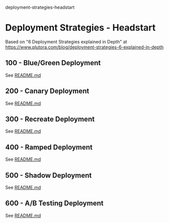 deployment-strategies-headstart
# Deployment Strategies - Headstart

Based on "6 Deployment Strategies explained in Depth" at https://www.plutora.com/blog/deployment-strategies-6-explained-in-depth

## 100 - Blue/Green Deployment

See [README.md](./100/README.md)

## 200 - Canary Deployment

See [README.md](./200/README.md)

## 300 - Recreate Deployment

See [README.md](./300/README.md)

## 400 - Ramped Deployment

See [README.md](./400/README.md)

## 500 - Shadow Deployment

See [README.md](./500/README.md)

## 600 - A/B Testing Deployment

See [README.md](./600/README.md)

